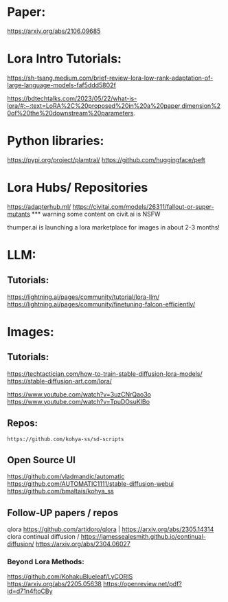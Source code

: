 # Paper:

https://arxiv.org/abs/2106.09685

# Lora Intro Tutorials:

https://sh-tsang.medium.com/brief-review-lora-low-rank-adaptation-of-large-language-models-faf5ddd5802f

https://bdtechtalks.com/2023/05/22/what-is-lora/#:~:text=LoRA%2C%20proposed%20in%20a%20paper,dimension%20of%20the%20downstream%20parameters.

# Python libraries:
https://pypi.org/project/plamtral/
https://github.com/huggingface/peft

# Lora Hubs/ Repositories 
https://adapterhub.ml/
https://civitai.com/models/26311/fallout-or-super-mutants
*** warning some content on civit.ai is NSFW 

thumper.ai is launching a lora marketplace for images in about 2-3 months!

# LLM:
 
## Tutorials:
https://lightning.ai/pages/community/tutorial/lora-llm/
https://lightning.ai/pages/community/finetuning-falcon-efficiently/


# Images:
## Tutorials:
https://techtactician.com/how-to-train-stable-diffusion-lora-models/
https://stable-diffusion-art.com/lora/

https://www.youtube.com/watch?v=3uzCNrQao3o
https://www.youtube.com/watch?v=TpuDOsuKIBo

## Repos:
	https://github.com/kohya-ss/sd-scripts

## Open Source UI
https://github.com/vladmandic/automatic
https://github.com/AUTOMATIC1111/stable-diffusion-webui
https://github.com/bmaltais/kohya_ss

## Follow-UP papers / repos
qlora https://github.com/artidoro/qlora | https://arxiv.org/abs/2305.14314
clora continual diffusion / https://jamessealesmith.github.io/continual-diffusion/ https://arxiv.org/abs/2304.06027

### Beyond Lora Methods:
https://github.com/KohakuBlueleaf/LyCORIS
https://arxiv.org/abs/2205.05638
https://openreview.net/pdf?id=d71n4ftoCBy

